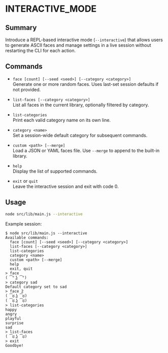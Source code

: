 # INTERACTIVE_MODE

## Summary

Introduce a REPL-based interactive mode (`--interactive`) that allows users to generate ASCII faces and manage settings in a live session without restarting the CLI for each action.

## Commands

- `face [count] [--seed <seed>] [--category <category>]`  
  Generate one or more random faces. Uses last-set session defaults if not provided.

- `list-faces [--category <category>]`  
  List all faces in the current library, optionally filtered by category.

- `list-categories`  
  Print each valid category name on its own line.

- `category <name>`  
  Set a session-wide default category for subsequent commands.

- `custom <path> [--merge]`  
  Load a JSON or YAML faces file. Use `--merge` to append to the built-in library.

- `help`  
  Display the list of supported commands.

- `exit` or `quit`  
  Leave the interactive session and exit with code 0.

## Usage

```bash
node src/lib/main.js --interactive
```

Example session:

```text
$ node src/lib/main.js --interactive
Available commands:
  face [count] [--seed <seed>] [--category <category>]
  list-faces [--category <category>]
  list-categories
  category <name>
  custom <path> [--merge]
  help
  exit, quit
> face
( ͡° ͜ʖ ͡°)
> category sad
Default category set to sad
> face 2
( ͡ಥ ͜ʖ ͡ಥ)
( ͡ಥ ͜ʖ ͡ಥ)
> list-categories
happy
angry
playful
surprise
sad
> list-faces
( ͡ಥ ͜ʖ ͡ಥ)
> exit
Goodbye!
```
